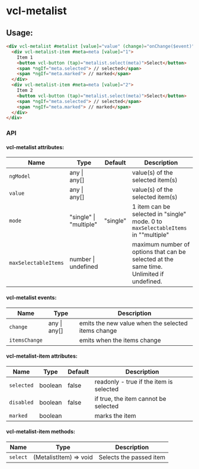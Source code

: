 # vcl-metalist

## Usage:

```html
<div vcl-metalist #metalist [value]="value" (change)="onChange($event)">
  <div vcl-metalist-item #meta=meta [value]="1">
    Item 1
    <button vcl-button (tap)="metalist.select(meta)">Select</button>
    <span *ngIf="meta.selected"> // selected</span>
    <span *ngIf="meta.marked"> // marked</span>
  </div>
  <div vcl-metalist-item #meta=meta [value]="2">
    Item 2
    <button vcl-button (tap)="metalist.select(meta)">Select</button>
    <span *ngIf="meta.selected"> // selected</span>
    <span *ngIf="meta.marked"> // marked</span>
  </div>
</div>
```

### API

#### vcl-metalist attributes:

Name                  | Type                        | Default  | Description
--------------------- | ---------------             | -        | -
`ngModel`             | any &#124; any[]            |          | value(s) of the selected item(s)
`value`               | any &#124; any[]            |          | value(s) of the selected item(s)
`mode`                | "single" &#124; "multiple"  | "single" | 1 item can be selected in "single" mode. 0 to `maxSelectableItems` in ""multiple"
`maxSelectableItems`  | number &#124; undefined     |          | maximum number of options that can be selected at the same time. Unlimited if undefined.

#### vcl-metalist events:

Name                  | Type                  | Description
--------------------- | ---------------       | -
`change`              | any &#124; any[]      | emits the new value when the selected items change
`itemsChange`         |                       | emits when the items change

#### vcl-metalist-item attributes:

Name       | Type              | Default | Description
---------- | -------           | ------- | --------------------------------------
`selected` | boolean           | false   | readonly - true if the item is selected
`disabled` | boolean           | false   | if true, the item cannot be selected
`marked`   | boolean           |         | marks the item

#### vcl-metalist-item methods:

Name                  | Type                   | Description
--------------------- | ---------------        | -
`select`              | (MetalistItem) => void | Selects the passed item
